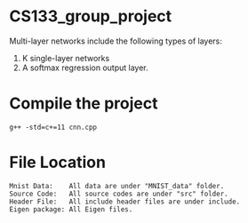 CS133_group_project
===================

Multi-layer networks include the following types of layers:
1. K single-layer networks
2. A softmax regression output layer.

Compile the project
===================
    g++ -std=c+=11 cnn.cpp

File Location
===================
	Mnist Data:    All data are under "MNIST_data" folder.
	Source Code:   All source codes are under "src" folder.
	Header File:   All include header files are under include.
	Eigen package: All Eigen files.
